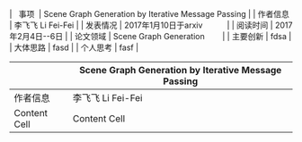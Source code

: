 |   事项   | Scene Graph Generation by Iterative Message Passing |
| 作者信息 | 李飞飞 Li Fei-Fei             |
| 发表情况 | 2017年1月10日于arxiv           |
| 阅读时间 | 2017年2月4日--6日              |
| 论文领域 | Scene Graph Generation        |
| 主要创新 |          fdsa                     |
| 大体思路 |              fasd                 |
| 个人思考 |                  fasf             |
 



|               | Scene Graph Generation by Iterative Message Passing |
| ------------- | ------------- |
| 作者信息  | 李飞飞 Li Fei-Fei  |
| Content Cell  | Content Cell  |
